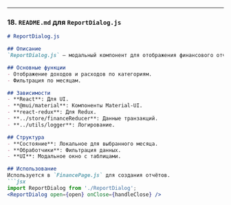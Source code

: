 
---

### 18. `README.md` для `ReportDialog.js`

```markdown
# ReportDialog.js

## Описание
`ReportDialog.js` — модальный компонент для отображения финансового отчёта по доходам и расходам.

## Основные функции
- Отображение доходов и расходов по категориям.
- Фильтрация по месяцам.

## Зависимости
- **React**: Для UI.
- **@mui/material**: Компоненты Material-UI.
- **react-redux**: Для Redux.
- **../store/financeReducer**: Данные транзакций.
- **../utils/logger**: Логирование.

## Структура
- **Состояние**: Локальное для выбранного месяца.
- **Обработчики**: Фильтрация данных.
- **UI**: Модальное окно с таблицами.

## Использование
Используется в `FinancePage.js` для создания отчётов.
```jsx
import ReportDialog from './ReportDialog';
<ReportDialog open={open} onClose={handleClose} />